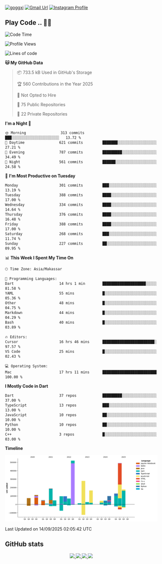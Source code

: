 [![goggxi](https://img.shields.io/badge/Portofolio-Goggxi-orange)](https://goggxi.github.io)
[![Gmail Url](https://img.shields.io/twitter/url?label=Goggxi@gmail.com&logo=gmail&style=social&url=http%3A%2F%2Fmailto%3Acontact.Goggxi@gmail.com)](mailto:Goggxi@gmail.com) [![Instagram Profile](https://img.shields.io/twitter/url?label=moh_rifkan&logo=instagram&style=social&url=https://www.instagram.com/moh_rifkan/)](https://www.instagram.com/moh_rifkan/)

## Play Code .. 💬🚀

<!-- [![Moh Rifkan GitHub stats](https://github-readme-stats.vercel.app/api?username=goggxi&count_private=true&show_icons=true&theme=dracula&custom_title=Goggxi%20Statistic%20🚀)](https://github.com/goggxi/goggxi)

[![Top Langs](https://github-readme-stats.vercel.app/api/top-langs/?username=goggxi&langs_count=8&layout=compact&show_icons=true&theme=dracula)](https://github.com/goggxi/goggxi) -->

<!--START_SECTION:waka-->
![Code Time](http://img.shields.io/badge/Code%20Time-4%2C520%20hrs%2055%20mins-blue)

![Profile Views](http://img.shields.io/badge/Profile%20Views-0-blue)

![Lines of code](https://img.shields.io/badge/From%20Hello%20World%20I%27ve%20Written-2.7%20million%20lines%20of%20code-blue)

**🐱 My GitHub Data** 

> 📦 733.5 kB Used in GitHub's Storage 
 > 
> 🏆 560 Contributions in the Year 2025
 > 
> 🚫 Not Opted to Hire
 > 
> 📜 75 Public Repositories 
 > 
> 🔑 22 Private Repositories 
 > 
**I'm a Night 🦉** 

```text
🌞 Morning                313 commits         ███░░░░░░░░░░░░░░░░░░░░░░   13.72 % 
🌆 Daytime                621 commits         ███████░░░░░░░░░░░░░░░░░░   27.21 % 
🌃 Evening                787 commits         █████████░░░░░░░░░░░░░░░░   34.49 % 
🌙 Night                  561 commits         ██████░░░░░░░░░░░░░░░░░░░   24.58 % 
```
📅 **I'm Most Productive on Tuesday** 

```text
Monday                   301 commits         ███░░░░░░░░░░░░░░░░░░░░░░   13.19 % 
Tuesday                  388 commits         ████░░░░░░░░░░░░░░░░░░░░░   17.00 % 
Wednesday                334 commits         ████░░░░░░░░░░░░░░░░░░░░░   14.64 % 
Thursday                 376 commits         ████░░░░░░░░░░░░░░░░░░░░░   16.48 % 
Friday                   388 commits         ████░░░░░░░░░░░░░░░░░░░░░   17.00 % 
Saturday                 268 commits         ███░░░░░░░░░░░░░░░░░░░░░░   11.74 % 
Sunday                   227 commits         ██░░░░░░░░░░░░░░░░░░░░░░░   09.95 % 
```


📊 **This Week I Spent My Time On** 

```text
🕑︎ Time Zone: Asia/Makassar

💬 Programming Languages: 
Dart                     14 hrs 1 min        ████████████████████░░░░░   81.58 % 
YAML                     55 mins             █░░░░░░░░░░░░░░░░░░░░░░░░   05.36 % 
Other                    48 mins             █░░░░░░░░░░░░░░░░░░░░░░░░   04.75 % 
Markdown                 44 mins             █░░░░░░░░░░░░░░░░░░░░░░░░   04.29 % 
Bash                     40 mins             █░░░░░░░░░░░░░░░░░░░░░░░░   03.89 % 

🔥 Editors: 
Cursor                   16 hrs 46 mins      ████████████████████████░   97.57 % 
VS Code                  25 mins             █░░░░░░░░░░░░░░░░░░░░░░░░   02.43 % 

💻 Operating System: 
Mac                      17 hrs 11 mins      █████████████████████████   100.00 % 
```

**I Mostly Code in Dart** 

```text
Dart                     37 repos            █████████░░░░░░░░░░░░░░░░   37.00 % 
TypeScript               13 repos            ███░░░░░░░░░░░░░░░░░░░░░░   13.00 % 
JavaScript               10 repos            ██░░░░░░░░░░░░░░░░░░░░░░░   10.00 % 
Python                   10 repos            ██░░░░░░░░░░░░░░░░░░░░░░░   10.00 % 
C++                      3 repos             █░░░░░░░░░░░░░░░░░░░░░░░░   03.00 % 
```



**Timeline**

![Lines of Code chart](https://raw.githubusercontent.com/Goggxi/Goggxi/main/assets/bar_graph.png)


 Last Updated on 14/09/2025 02:05:42 UTC
<!--END_SECTION:waka-->

## GitHub stats

<p align="center">
  <a href="https://github.com/goggxi">
    <img src="http://github-profile-summary-cards.vercel.app/api/cards/profile-details?username=goggxi&theme=transparent" />
  </a>
  <a href="https://github.com/goggxi">
    <img src="https://github-readme-streak-stats.herokuapp.com/?user=goggxi&hide_border=true&card_width=338&theme=transparent" />
  </a>
  <a href="https://github.com/goggxi">
    <img src="http://github-profile-summary-cards.vercel.app/api/cards/stats?username=goggxi&theme=transparent" />
  </a>
  <a href="https://github.com/goggxi">
    <img src="https://github-readme-stats.vercel.app/api/top-langs/?username=goggxi&langs_count=10&exclude_repo=&hide=c,makefile,html,css,sass,nix,nunjucks,tsql,dockerfile,shell&card_width=699&hide_border=true&theme=transparent" />
  </a>
  <!-- <br/>
  <a href="https://github.com/goggxi">
    <img src="https://komarev.com/ghpvc/?username=goggxi&color=blue&style=flat" />
  </a> -->
</p>
